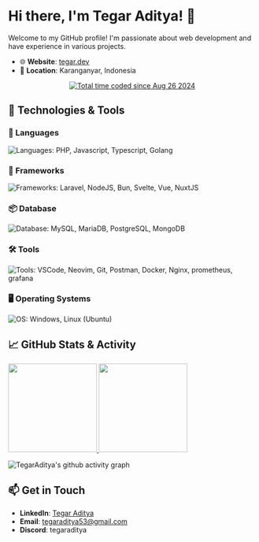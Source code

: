 # Hi there, I'm Tegar Aditya! 👋

Welcome to my GitHub profile! I'm passionate about web development and have experience in various projects.

- 🌐 **Website**: [tegar.dev](https://tegar.dev)
- 📍 **Location**: Karanganyar, Indonesia

<p align="center">
  <a href="https://wakatime.com/@9a97a1f8-88f3-43cd-8202-8a4742c77aa4">
    <img src="https://wakatime.com/badge/user/9a97a1f8-88f3-43cd-8202-8a4742c77aa4.svg" alt="Total time coded since Aug 26 2024" />
  </a>
</p>

## 🔧 Technologies & Tools

### 📖 Languages
![Languages: PHP, Javascript, Typescript, Golang](https://go-skill-icons.vercel.app/api/icons?i=php,js,ts,go)

### 🚀 Frameworks
![Frameworks: Laravel, NodeJS, Bun, Svelte, Vue, NuxtJS](https://go-skill-icons.vercel.app/api/icons?i=laravel,fiber,gin,express,hono,elysia,prisma,svelte,vue,nuxtjs)

### 📦 Database
![Database: MySQL, MariaDB, PostgreSQL, MongoDB](https://go-skill-icons.vercel.app/api/icons?i=mysql,postgres,mongodb,redis)

### 🛠️ Tools
![Tools: VSCode, Neovim, Git, Postman, Docker, Nginx, prometheus, grafana](https://go-skill-icons.vercel.app/api/icons?i=vscode,neovim,git,postman,docker,nginx,prometheus,grafana)

### 🖥️ Operating Systems
![OS: Windows, Linux (Ubuntu)](https://go-skill-icons.vercel.app/api/icons?i=windows,linux)

## 📈 GitHub Stats & Activity

<p align="left">
<a href="https://github.com/TegarAditya">
  <img height="180em" src="https://github-readme-stats-eight-theta.vercel.app/api?username=TegarAditya&show_icons=true&theme=dark&include_all_commits=true&count_private=true"/>
  <img height="180em" src="https://github-readme-stats-eight-theta.vercel.app/api/top-langs/?username=TegarAditya&layout=compact&langs_count=8&theme=dark"/>
</a>
</p>

![TegarAditya's github activity graph](https://github-readme-activity-graph.vercel.app/graph?username=TegarAditya&bg_color=0d1117&color=ffffff&line=025cda&point=7d7d7d&area=true)

## 📫 Get in Touch

- **LinkedIn**: [Tegar Aditya](https://www.linkedin.com/in/tegar-aditya/)
- **Email**: [tegaraditya53@gmail.com](mailto:tegaraditya53@gmail.com)
- **Discord**: tegaraditya
<!--
**TegarAditya/tegaraditya** is a ✨ _special_ ✨ repository because its `README.md` (this file) appears on your GitHub profile.

Here are some ideas to get you started:

- 🔭 I’m currently working on ...
- 🌱 I’m currently learning ...
- 👯 I’m looking to collaborate on ...
- 🤔 I’m looking for help with ...
- 💬 Ask me about ...
- 📫 How to reach me: ...
- 😄 Pronouns: ...
- ⚡ Fun fact: ...
-->
